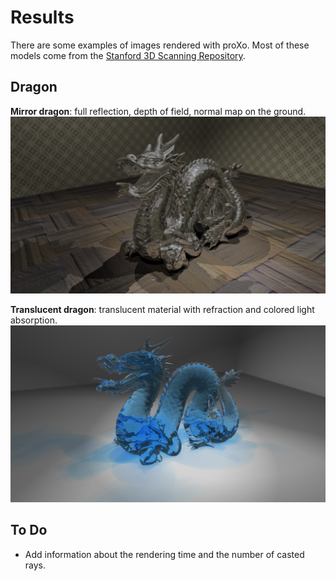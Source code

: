 # Results
There are some examples of images rendered with proXo.
Most of these models come from the [Stanford 3D Scanning Repository](http://graphics.stanford.edu/data/3Dscanrep/).

## Dragon

**Mirror dragon**: full reflection, depth of field, normal map on the ground.
![dragon_reflect](dragon_reflection.png)

**Translucent dragon**: translucent material with refraction and colored light absorption.
![dragon_refract](dragon_refraction.png)

## To Do
 * Add information about the rendering time and the number of casted rays.
